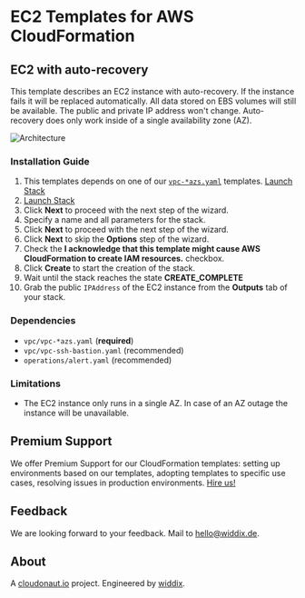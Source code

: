 # EC2 Templates for AWS CloudFormation

## EC2 with auto-recovery
This template describes an EC2 instance with auto-recovery. If the instance fails it will be replaced automatically. All data stored on EBS volumes will still be available. The public and private IP address won't change. Auto-recovery does only work inside of a single availability zone (AZ).

![Architecture](./ec2-auto-recovery.png?raw=true "Architecture")

### Installation Guide
1. This templates depends on one of our [`vpc-*azs.yaml`](../vpc/) templates. <a href="https://console.aws.amazon.com/cloudformation/home#/stacks/new?stackName=vpc-2azs&templateURL=https://s3-eu-west-1.amazonaws.com/widdix-aws-cf-templates-releases-eu-west-1/__VERSION__/vpc/vpc-2azs.yaml">Launch Stack</a>
1. <a href="https://console.aws.amazon.com/cloudformation/home#/stacks/new?stackName=ec2-auto-recovery&templateURL=https://s3-eu-west-1.amazonaws.com/widdix-aws-cf-templates-releases-eu-west-1/__VERSION__/ec2/ec2-auto-recovery.yaml">Launch Stack</a>
1. Click **Next** to proceed with the next step of the wizard.
1. Specify a name and all parameters for the stack.
1. Click **Next** to proceed with the next step of the wizard.
1. Click **Next** to skip the **Options** step of the wizard.
1. Check the **I acknowledge that this template might cause AWS CloudFormation to create IAM resources.** checkbox.
1. Click **Create** to start the creation of the stack.
1. Wait until the stack reaches the state **CREATE_COMPLETE**
1. Grab the public `IPAddress` of the EC2 instance from the **Outputs** tab of your stack.

### Dependencies
* `vpc/vpc-*azs.yaml` (**required**)
* `vpc/vpc-ssh-bastion.yaml` (recommended)
* `operations/alert.yaml` (recommended)

### Limitations
* The EC2 instance only runs in a single AZ. In case of an AZ outage the instance will be unavailable.

## Premium Support
We offer Premium Support for our CloudFormation templates: setting up environments based on our templates, adopting templates to specific use cases, resolving issues in production environments. [Hire us!](https://widdix.net/)

## Feedback
We are looking forward to your feedback. Mail to [hello@widdix.de](mailto:hello@widdix.de).

## About
A [cloudonaut.io](https://cloudonaut.io/templates-for-aws-cloudformation/) project. Engineered by [widdix](https://widdix.net).
